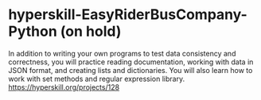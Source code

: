 # hyperskill-EasyRiderBusCompany-Python (on hold)
In addition to writing your own programs to test data consistency and correctness, you will practice reading documentation, working with data in JSON format, and creating lists and dictionaries. You will also learn how to work with set methods and regular expression library. https://hyperskill.org/projects/128
